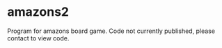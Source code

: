 # amazons2
Program for amazons board game. Code not currently published, please contact to view code.
